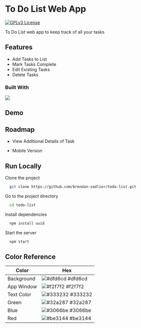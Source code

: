 # To Do List Web App
[![GPLv3 License](https://img.shields.io/badge/License-GPL%20v3-green.svg)](https://opensource.org/licenses/)

To Do List web app to keep track of all your tasks


## Features

- Add Tasks to List
- Mark Tasks Complete
- Edit Existing Tasks
- Delete Tasks


### Built With
![](https://skillicons.dev/icons?i=react,js,html,css,bootstrap)

## Demo


## Roadmap

- View Additional Details of Task

- Mobile Version


## Run Locally

Clone the project

```bash
  git clone https://github.com/brendan-sadlier/todo-list.git
```

Go to the project directory

```bash
  cd todo-list
```

Install dependencies

```bash
  npm install uuid
```

Start the server

```bash
  npm start
```

## Color Reference

| Color             | Hex                                                                |
| ----------------- | ------------------------------------------------------------------ |
| Background | ![#dfd6cd](https://via.placeholder.com/10/dfd6cd?text=+) #dfd6cd |
| App Window | ![#f2f7f2](https://via.placeholder.com/10/f2f7f2?text=+) #f2f7f2 |
| Text Color | ![#333232](https://via.placeholder.com/10/333232?text=+) #333232 |
| Green | ![#32a287](https://via.placeholder.com/10/32a287?text=+) #32a287 |
| Blue | ![#3066be](https://via.placeholder.com/10/3066be?text=+) #3066be |
| Red | ![#be3144](https://via.placeholder.com/10/be3144?text=+) #be3144 |
